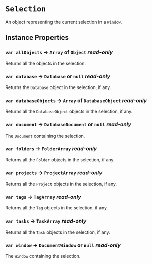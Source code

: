 # `Selection`

An object representing the current selection in a `Window`.   
  


## Instance Properties

### `var allObjects` → `Array` of `Object` _read-only_

Returns all the objects in the selection.   
  


### `var database` → `Database` or `null` _read-only_

Returns the `Database` object in the selection, if any.   
  


### `var databaseObjects` → `Array` of `DatabaseObject` _read-only_

Returns all the `DatabaseObject` objects in the selection, if any.   
  


### `var document` → `DatabaseDocument` or `null` _read-only_

The `Document` containing the selection.   
  


### `var folders` → `FolderArray` _read-only_

Returns all the `Folder` objects in the selection, if any.   
  


### `var projects` → `ProjectArray` _read-only_

Returns all the `Project` objects in the selection, if any.   
  


### `var tags` → `TagArray` _read-only_

Returns all the `Tag` objects in the selection, if any.   
  


### `var tasks` → `TaskArray` _read-only_

Returns all the `Task` objects in the selection, if any.   
  


### `var window` → `DocumentWindow` or `null` _read-only_

The `Window` containing the selection.   
  

